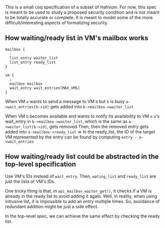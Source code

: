 This is a small coq specification of a subset of Hafnium. For now, this spec is 
meant to be used to study a proposed security condition and is not meant to be 
totally accurate or complete. It is meant to model some of the more 
difficult/interesting aspects of formalizing security.

## How waiting/ready list in VM's mailbox works

~~~
mailbox {
  :
  list_entry waiter_list
  list_entry ready_list
}

vm {
  :
  mailbox mailbox
  wait_entry wait_entries[MAX_VMS]
}
~~~

When VM `a` wants to send a message to VM `b` but `b` is busy
  `a->wait_entries[b->id]` gets added into `b->mailbox->waiter_list`
  
When VM `b` becomes available and wants to notify its availability to VM `a`
  `a`'s wait_entry in `b->mailbox->waiter_list`, which is the same as `a->waiter_list[b->id]`, gets removed
  Then, then the removed entry gets added into `a->mailbox->ready_list`
     => In the ready_list, the ID of the target VM represented by the entry can be
        found by computing `entry - a->wait_entries`

## How waiting/ready list could be abstracted in the top-level specification

Use VM's IDs instead of `wait_entry`. Then, `wating_list` and `ready_list` are just the lists of VM's IDs. 

One tricky thing is that, in `api_mailbox_waiter_get()`, it checks if a VM is already in the ready list to avoid adding it again. Well, in reality, when using intrusive list, it is impossible to add an entry multiple times. So, avoidance of redundant addition might be just a side effect.

In the top-level spec, we can achieve the same effect by checking the ready list.
